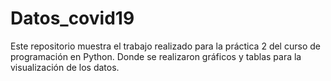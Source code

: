# Datos_covid19
Este repositorio muestra el trabajo realizado para la práctica 2 del curso de programación en Python. Donde se realizaron gráficos y tablas para la visualización de los datos.
